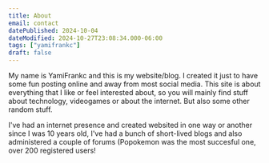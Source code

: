 ```yaml
---
title: About
email: contact
datePublished: 2024-10-04
dateModified: 2024-10-27T23:08:34.000-06:00
tags: ["yamifrankc"]
draft: false
---
```


My name is YamiFrankc and this is my website/blog. I created it just to have some fun posting online and away from most social media. 
This site is about everything that I like or feel interested about, so you will mainly find stuff about technology, videogames or about the internet. But also some other random stuff.

I've had an internet presence and created websited in one way or another since I was 10 years old, I've had a bunch of short-lived blogs and also administered a couple of forums (Popokemon was the most succesful one, over 200 registered users!